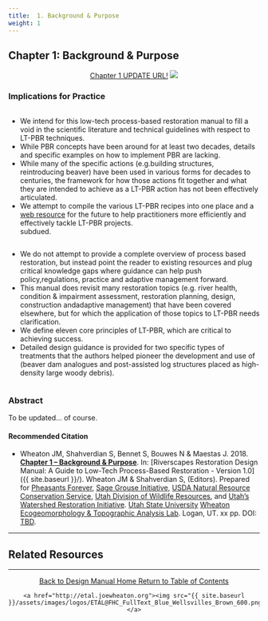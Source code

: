 ```yaml
---
title:  1. Background & Purpose
weight: 1
---
```


## Chapter 1: Background & Purpose

<div align="center">
	<a class="button" href="https://usu.box.com/s/8agdl60rv77lrig6tco4v9dpagwmmrpc"><i class = "fa fa-file-pdf-o" ></i>  Chapter 1 UPDATE URL!</a>
	<img src="{{ site.baseurl }}/assets/images/PBR_LT_cc_100w.png">

</div>


### Implications for Practice

<div class="row small-up-2 medium-up-2">
 
  <div class="column">
    <div class="card">
        <div class="card-section">
        <p><ul>
	<li>We intend for this low-tech process-based restoration manual to fill a void in the scientific literature and technical guidelines with respect to LT-PBR techniques.</li>
	<li>While PBR concepts have been around for at least two decades, details and specific examples on how to implement PBR are lacking.</li>
	<li>While many of the specific actions (e.g.building structures, reintroducing beaver) have been used in various forms for decades to centuries, the framework for how those actions fit together and what they are intended to achieve as a LT-PBR action has not been effectively articulated.</li>
	<li>We attempt to compile the various LT-PBR recipes into one place and a <a href="{{ site.baseurl}}/">web resource</a> for the future to help practitioners more efficiently and effectively tackle LT-PBR projects.</li>subdued.
	</ul>
	</p>
      </div>
    </div>
  </div>
  <div class="column">
    <div class="card">
      <div class="card-section">
        <p>
        	<ul>
        		<li>We do not attempt to provide a complete overview of process based restoration, but instead point the reader to existing resources and plug critical knowledge gaps where guidance can help push policy,regulations, practice and adaptive management forward.</li>
	<li>This manual does revisit many restoration topics (e.g. river health, condition & impairment assessment,  restoration planning, design, construction andadaptive management) that have been covered elsewhere, but for which the application of those topics to LT-PBR needs clarification.</li>
	<li>We define eleven core principles of LT-PBR, which are critical to achieving success.</li>
	<li>Detailed design guidance is provided for two specific types of treatments that the authors helped pioneer the development and use of (beaver dam analogues and post-assisted log structures placed as high-density large woody debris).</li>
			</ul>
        </p>
      </div>
    </div>
  </div>
</div>

### Abstract

To be updated... of course. 



#### Recommended Citation

- <a href="{{ site.baseurl }}/" ><i class="fa fa-file-pdf-o" aria-hidden="true"></i></a> Wheaton JM, Shahverdian S, Bennet S, Bouwes N & Maestas J. 2018. **[Chapter 1 – Background & Purpose](http://chapterlink.com)**. In: [Riverscapes Restoration Design Manual: A Guide to Low-Tech Process-Based Restoration - Version 1.0]({{ site.baseurl }}/). Wheaton JM & Shahverdian S, (Editors). Prepared for [Pheasants Forever](https://pheasantsforever.org/Hunt/pheasant-hunting.aspx), [Sage Grouse Initiative](https://www.sagegrouseinitiative.com/), [USDA Natural Resource Conservation Service](https://www.nrcs.usda.gov/wps/portal/nrcs/detailfull/national/programs/initiatives/?cid=steldevb1027671), [Utah Division of Wildlife Resources](https://wildlife.utah.gov/), and [Utah’s Watershed Restoration Initiative](https://wri.utah.gov/). [Utah State University](http://restoration.usu.edu/) [Wheaton Ecogeomorphology & Topographic Analysis Lab](http://etal.joewheaton.org). Logan, UT.  xx pp. DOI: [TBD](http://dx.doi.org/).

-----
## Related Resources

------
<div align="center">
	<a class="hollow button" href="{{ site.baseurl }}/"><i class="fa fa-arrow-circle-left" aria-hidden="true"></i>  Back to Design Manual Home <i class="fa fa-book" aria-hidden="true"></i></a>
	<a class="hollow button" href="{{ site.baseurl }}/manual/"><i class="fa fa-arrow-circle-up" aria-hidden="true"></i>  Return to Table of Contents <i class="fa fa-list-ol" aria-hidden="true"></i></a>

    <a href="http://etal.joewheaton.org"><img src="{{ site.baseurl }}/assets/images/logos/ETAL@FHC_FullText_Blue_Wellsvilles_Brown_600.png"></a>

</div>